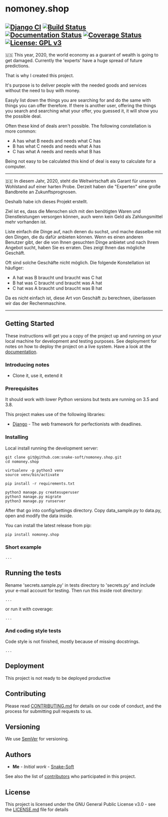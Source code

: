 # nomoney.shop
[![Django CI](https://github.com/snake-soft/nomoney.shop/workflows/Django%20CI/badge.svg)](https://github.com/snake-soft/nomoney.shop/actions)
[![Build Status](https://travis-ci.org/snake-soft/nomoney.shop.svg?branch=master)](https://travis-ci.org/snake-soft/nomoney.shop)
[![Documentation Status](https://readthedocs.org/projects/nomoneyshop/badge/?version=latest)](https://nomoneyshop.readthedocs.io/en/latest/?badge=latest)
[![Coverage Status](https://coveralls.io/repos/github/snake-soft/nomoney.shop/badge.svg?branch=master)](https://coveralls.io/github/snake-soft/nomoney.shop?branch=master)
[![License: GPL v3](https://img.shields.io/badge/License-GPLv3-blue.svg)](https://www.gnu.org/licenses/gpl-3.0)
---
:us: This year, 2020, the world economy as a guarant of wealth is going to get damaged.
Currently the 'experts' have a huge spread of future predictions.

That is why I created this project.

It's purpose is to deliver people with the needed goods and services without the need to buy with money.

Easyly list down the things you are searching for and do the same with things you can offer therefore.
If there is another user, offering the things you search and searching what your offer, you guessed it, it will show you the possible deal.

Often these kind of deals aren't possible.
The following constellation is more common:
- A has what B needs and needs what C has
- B  has what C needs and needs what A has
- C  has what A needs and needs what B has

Being not easy to be calculated this kind of deal is easy to calculate for a computer.

---
:de: In diesem Jahr, 2020, steht die Weltwirtschaft als Garant für unseren Wohlstand auf einer harten Probe. Derzeit haben die "Experten" eine große Bandbreite an Zukunftsprognosen.

Deshalb habe ich dieses Projekt erstellt.

Ziel ist es, dass die Menschen sich mit den benötigten Waren und Dienstleistungen versorgen können, auch wenn kein Geld als Zahlungsmittel mehr vorhanden ist. 

Liste einfach die Dinge auf, nach denen du suchst, und mache dasselbe mit den Dingen, die du dafür anbieten können.
Wenn es einen anderen Benutzer gibt, der die von Ihnen gesuchten Dinge anbietet und nach Ihrem Angebot sucht, haben Sie es erraten. Dies zeigt Ihnen das mögliche Geschäft.

Oft sind solche Geschäfte nicht möglich. Die folgende Konstellation ist häufiger:
- A hat was B braucht und braucht was C hat
- B hat was C braucht und braucht was A hat
- C hat was A braucht und braucht was B hat

Da es nicht einfach ist, diese Art von Geschäft zu berechnen, überlassen wir das der Rechenmaschine.


---
## Getting Started
These instructions will get you a copy of the project up and running on your local machine for development and testing purposes. See deployment for notes on how to deploy the project on a live system.
Have a look at the [documentation](https://nomoneyshop.readthedocs.io/en/latest/).

### Introducing notes
- Clone it, use it, extend it


### Prerequisites
It should work with lower Python versions but tests are running on 3.5 and 3.8.

This project makes use of the following libraries:
* [Django](https://docs.djangoproject.com/en/) - The web framework for perfectionists with deadlines.


### Installing
Local install running the development server:
```
git clone git@github.com:snake-soft/nomoney.shop.git
cd nomoney.shop

virtualenv -p python3 venv
source venv/bin/activate

pip install -r requirements.txt

python3 manage.py createsuperuser
python3 manage.py migrate
python3 manage.py runserver
```

After that go into config/settings directory. 
Copy data_sample.py to data.py, open and modify the data inside.


You can install the latest release from pip:
```
pip install nomoney.shop
```


### Short example
```python
...
```


## Running the tests
Rename 'secrets.sample.py' in tests directory to 'secrets.py' and include your e-mail account for testing.
Then run this inside root directory:
```
...
```
or run it with coverage:
```
...
```


### And coding style tests
Code style is not finished, mostly because of missing docstrings.
```
...
```


## Deployment
This project is not ready to be deployed productive


## Contributing
Please read [CONTRIBUTING.md](https://gist.github.com/PurpleBooth/b24679402957c63ec426) for details on our code of conduct, and the process for submitting pull requests to us.


## Versioning
We use [SemVer](http://semver.org/) for versioning.


## Authors
* **Me** - *Initial work* - [Snake-Soft](https://github.com/snake-soft)

See also the list of [contributors](https://github.com/snake-soft/nomoney.shop/graphs/contributors) who participated in this project.


## License
This project is licensed under the GNU General Public License v3.0 - see the [LICENSE.md](LICENSE.md) file for details

